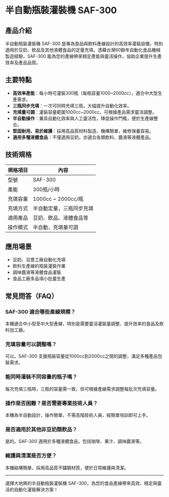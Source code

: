 # 半自動瓶裝灌裝機 SAF-300

## 產品介紹

半自動瓶裝灌裝機 SAF-300 是專為食品與飲料產線設計的高效率灌裝設備，特別適用於豆奶、飲品及其他液體食品的定量充填。憑藉台灣60餘年自動化食品機械製造經驗，SAF-300 能為您的產線帶來穩定產能與靈活操作，協助企業提升生產效率及產品品質。

## 主要特點

- **高效率產能**：每小時可灌裝300瓶（每瓶容量1000~2000cc），適合中大型生產需求。
- **三瓶同步充填**：一次可同時充填三瓶，大幅提升自動化效率。
- **充填量可調**：灌裝容量範圍1000cc~2000cc，可根據產品需求靈活調整。
- **半自動操作**：兼具自動化效率與人工靈活性，降低操作門檻，便於生產線整合。
- **堅固耐用、易於維護**：採用高品質材料製造，機構簡單，維修保養容易。
- **適用多種液體食品**：不僅適用豆奶，亦適合各類飲料、醬液等液體產品。

## 技術規格

| 規格項目     | 內容                      |
| ------------ | ------------------------- |
| 型號         | SAF-300                   |
| 產能         | 300瓶/小時                |
| 充填容量     | 1000cc ~ 2000cc/瓶        |
| 充填方式     | 半自動定量，三瓶同步充填   |
| 適用產品     | 豆奶、飲品、液體食品等    |
| 操作模式     | 半自動，充填量可調        |

## 應用場景

- 豆奶、豆漿工廠自動化充填
- 飲料生產線的瓶裝灌裝作業
- 調味醬液等液體食品灌裝
- 食品工廠多品項小批量生產

## 常見問答（FAQ）

### SAF-300 適合哪些產線規模？
本機適合中小型至中大型產線，特別是需要靈活灌裝量調整、提升效率的食品及飲料加工廠。

### 充填容量可以調整嗎？
可以。SAF-300 支援瓶裝容量從1000cc到2000cc之間的調整，滿足多種產品包裝需求。

### 能同時灌裝不同容量的瓶子嗎？
每次充填三瓶時，三瓶的容量需一致，但可根據產線需求調整每批次充填容量。

### 操作是否困難？是否需要專業技術人員？
本機為半自動設計，操作簡單，不需高階技術人員，經簡單培訓即可上手。

### 是否適用於其他非豆奶類飲品？
是的。SAF-300 適用於多種液體食品，包括咖啡、果汁、調味醬液等。

### 維護與清潔是否方便？
本機結構簡單，採用高品質不鏽鋼材質，便於日常維護與清潔。

---

選擇大地興的半自動瓶裝灌裝機 SAF-300，為您的食品產線帶來高效、穩定與靈活的自動化灌裝解決方案！